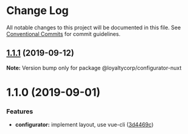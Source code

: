 # Change Log

All notable changes to this project will be documented in this file. See [Conventional Commits](https://conventionalcommits.org) for commit guidelines.

## [1.1.1](https://github.com/loyaltycorp/manage-v2-frontend/compare/@loyaltycorp/configurator-nuxt@1.1.0...@loyaltycorp/configurator-nuxt@1.1.1) (2019-09-12)

**Note:** Version bump only for package @loyaltycorp/configurator-nuxt

# 1.1.0 (2019-09-01)

### Features

- **configurator:** implement layout, use vue-cli ([3d4469c](https://github.com/loyaltycorp/manage-v2-frontend/commit/3d4469c))
